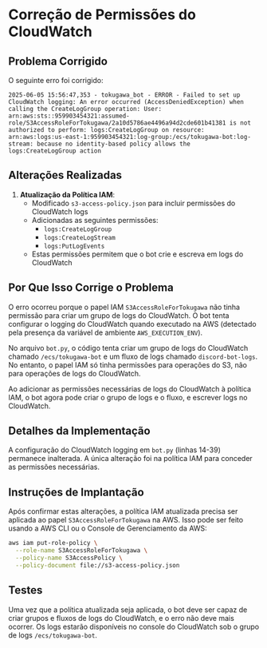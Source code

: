 # Correção de Permissões do CloudWatch

## Problema Corrigido

O seguinte erro foi corrigido:
```
2025-06-05 15:56:47,353 - tokugawa_bot - ERROR - Failed to set up CloudWatch logging: An error occurred (AccessDeniedException) when calling the CreateLogGroup operation: User: arn:aws:sts::959903454321:assumed-role/S3AccessRoleForTokugawa/2a10d5786ae4496a94d2cde601b41381 is not authorized to perform: logs:CreateLogGroup on resource: arn:aws:logs:us-east-1:959903454321:log-group:/ecs/tokugawa-bot:log-stream: because no identity-based policy allows the logs:CreateLogGroup action
```

## Alterações Realizadas

1. **Atualização da Política IAM**:
   - Modificado `s3-access-policy.json` para incluir permissões do CloudWatch logs
   - Adicionadas as seguintes permissões:
     - `logs:CreateLogGroup`
     - `logs:CreateLogStream`
     - `logs:PutLogEvents`
   - Estas permissões permitem que o bot crie e escreva em logs do CloudWatch

## Por Que Isso Corrige o Problema

O erro ocorreu porque o papel IAM `S3AccessRoleForTokugawa` não tinha permissão para criar um grupo de logs do CloudWatch. O bot tenta configurar o logging do CloudWatch quando executado na AWS (detectado pela presença da variável de ambiente `AWS_EXECUTION_ENV`).

No arquivo `bot.py`, o código tenta criar um grupo de logs do CloudWatch chamado `/ecs/tokugawa-bot` e um fluxo de logs chamado `discord-bot-logs`. No entanto, o papel IAM só tinha permissões para operações do S3, não para operações de logs do CloudWatch.

Ao adicionar as permissões necessárias de logs do CloudWatch à política IAM, o bot agora pode criar o grupo de logs e o fluxo, e escrever logs no CloudWatch.

## Detalhes da Implementação

A configuração do CloudWatch logging em `bot.py` (linhas 14-39) permanece inalterada. A única alteração foi na política IAM para conceder as permissões necessárias.

## Instruções de Implantação

Após confirmar estas alterações, a política IAM atualizada precisa ser aplicada ao papel `S3AccessRoleForTokugawa` na AWS. Isso pode ser feito usando a AWS CLI ou o Console de Gerenciamento da AWS:

```bash
aws iam put-role-policy \
  --role-name S3AccessRoleForTokugawa \
  --policy-name S3AccessPolicy \
  --policy-document file://s3-access-policy.json
```

## Testes

Uma vez que a política atualizada seja aplicada, o bot deve ser capaz de criar grupos e fluxos de logs do CloudWatch, e o erro não deve mais ocorrer. Os logs estarão disponíveis no console do CloudWatch sob o grupo de logs `/ecs/tokugawa-bot`.